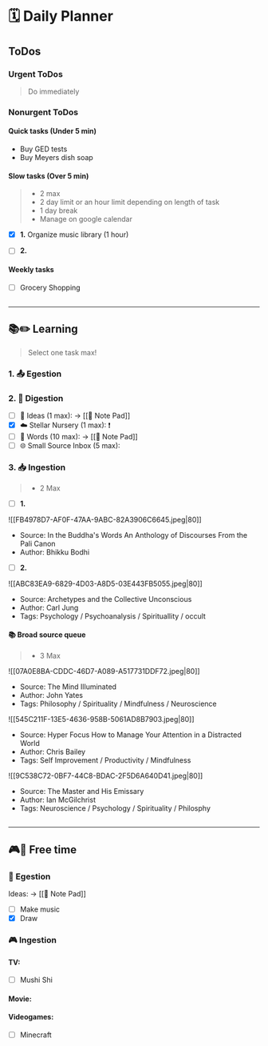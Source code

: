 # 🗓 Daily Planner

## ToDos

### Urgent ToDos

> Do immediately

### Nonurgent ToDos

#### Quick tasks (Under 5 min)

- Buy GED tests
- Buy Meyers dish soap

#### Slow tasks (Over 5 min)

> - 2 max
> - 2 day limit or an hour limit depending on length of task
> - 1 day break
> - Manage on google calendar 

- [x] **1.** Organize music library (1 hour)

- [ ] **2.** 

#### Weekly tasks

- [ ] Grocery Shopping

##
___

## **📚✏️ Learning**

> Select one task max!

### 1. 📤 Egestion

### 2. 📝 Digestion

- [ ] 💭 Ideas (1 max):  -> [[📝 Note Pad]]
- [x] ☁️ Stellar Nursery (1 max): ❗️
- [ ] 💬 Words (10 max):  -> [[📝 Note Pad]]
- [ ] 🌐 Small Source Inbox (5 max):  

### 3. 📥 Ingestion

> - 2 Max

- [ ] **1.** 

![[FB4978D7-AF0F-47AA-9ABC-82A3906C6645.jpeg|80]]
- Source: In the Buddha's Words An Anthology of Discourses From the Pali Canon
- Author: Bhikku Bodhi
>
- [ ] **2.**

![[ABC83EA9-6829-4D03-A8D5-03E443FB5055.jpeg|80]]
- Source: Archetypes and the Collective Unconscious
- Author: Carl Jung
- Tags: Psychology / Psychoanalysis / Spirituallity / occult

#### 📚 Broad source queue

> - 3 Max


![[07A0E8BA-CDDC-46D7-A089-A517731DDF72.jpeg|80]]
- Source: The Mind Illuminated 
- Author: John Yates
- Tags: Philosophy / Spirituality / Mindfulness / Neuroscience

![[545C211F-13E5-4636-958B-5061AD8B7903.jpeg|80]]
- Source: Hyper Focus How to Manage Your Attention in a Distracted World
- Author: Chris Bailey
- Tags: Self Improvement / Productivity / Mindfulness

![[9C538C72-0BF7-44C8-BDAC-2F5D6A640D41.jpeg|80]]
- Source: The Master and His Emissary
- Author: Ian McGilchrist
- Tags: Neuroscience / Psychology / Spirituality / Philosphy

##
___

## **🎮🎨 Free time**

### 🎨 Egestion

Ideas:  -> [[📝 Note Pad]]

- [ ] Make music
- [x] Draw

### 🎮 Ingestion

#### TV:

- [ ] Mushi Shi 

#### Movie: 



#### Videogames:

- [ ] Minecraft 

